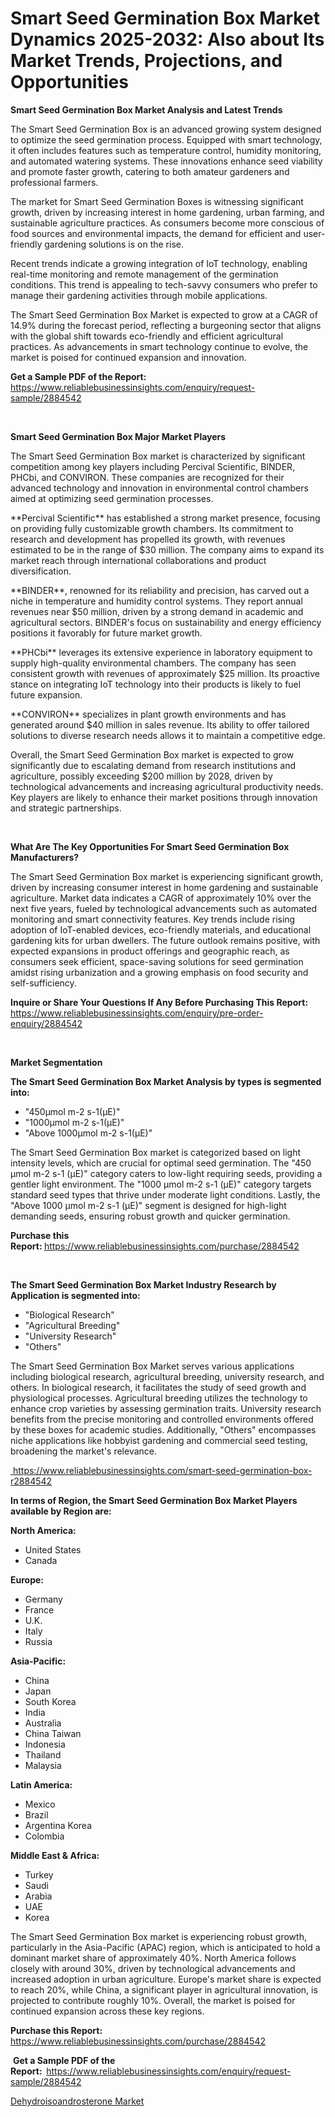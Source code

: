 <p><h1>Smart Seed Germination Box Market Dynamics 2025-2032: Also about Its Market Trends, Projections, and Opportunities</h1></p><p><strong>Smart Seed Germination Box Market Analysis and Latest Trends</strong></p>
<p><p>The Smart Seed Germination Box is an advanced growing system designed to optimize the seed germination process. Equipped with smart technology, it often includes features such as temperature control, humidity monitoring, and automated watering systems. These innovations enhance seed viability and promote faster growth, catering to both amateur gardeners and professional farmers.</p><p>The market for Smart Seed Germination Boxes is witnessing significant growth, driven by increasing interest in home gardening, urban farming, and sustainable agriculture practices. As consumers become more conscious of food sources and environmental impacts, the demand for efficient and user-friendly gardening solutions is on the rise. </p><p>Recent trends indicate a growing integration of IoT technology, enabling real-time monitoring and remote management of the germination conditions. This trend is appealing to tech-savvy consumers who prefer to manage their gardening activities through mobile applications.</p><p>The Smart Seed Germination Box Market is expected to grow at a CAGR of 14.9% during the forecast period, reflecting a burgeoning sector that aligns with the global shift towards eco-friendly and efficient agricultural practices. As advancements in smart technology continue to evolve, the market is poised for continued expansion and innovation.</p></p>
<p><strong>Get a Sample PDF of the Report:&nbsp;</strong> <a href="https://www.reliablebusinessinsights.com/enquiry/request-sample/2884542?utm_campaign=2239&utm_medium=2&utm_source=Github&utm_content=ia&utm_term=13032025&utm_id=smart-seed-germination-box">https://www.reliablebusinessinsights.com/enquiry/request-sample/2884542</a></p>
<p>&nbsp;</p>
<p><strong>Smart Seed Germination Box Major Market Players</strong></p>
<p><p>The Smart Seed Germination Box market is characterized by significant competition among key players including Percival Scientific, BINDER, PHCbi, and CONVIRON. These companies are recognized for their advanced technology and innovation in environmental control chambers aimed at optimizing seed germination processes.</p><p>**Percival Scientific** has established a strong market presence, focusing on providing fully customizable growth chambers. Its commitment to research and development has propelled its growth, with revenues estimated to be in the range of $30 million. The company aims to expand its market reach through international collaborations and product diversification.</p><p>**BINDER**, renowned for its reliability and precision, has carved out a niche in temperature and humidity control systems. They report annual revenues near $50 million, driven by a strong demand in academic and agricultural sectors. BINDER's focus on sustainability and energy efficiency positions it favorably for future market growth.</p><p>**PHCbi** leverages its extensive experience in laboratory equipment to supply high-quality environmental chambers. The company has seen consistent growth with revenues of approximately $25 million. Its proactive stance on integrating IoT technology into their products is likely to fuel future expansion.</p><p>**CONVIRON** specializes in plant growth environments and has generated around $40 million in sales revenue. Its ability to offer tailored solutions to diverse research needs allows it to maintain a competitive edge.</p><p>Overall, the Smart Seed Germination Box market is expected to grow significantly due to escalating demand from research institutions and agriculture, possibly exceeding $200 million by 2028, driven by technological advancements and increasing agricultural productivity needs. Key players are likely to enhance their market positions through innovation and strategic partnerships.</p></p>
<p>&nbsp;</p>
<p><strong>What Are The Key Opportunities For Smart Seed Germination Box Manufacturers?</strong></p>
<p><p>The Smart Seed Germination Box market is experiencing significant growth, driven by increasing consumer interest in home gardening and sustainable agriculture. Market data indicates a CAGR of approximately 10% over the next five years, fueled by technological advancements such as automated monitoring and smart connectivity features. Key trends include rising adoption of IoT-enabled devices, eco-friendly materials, and educational gardening kits for urban dwellers. The future outlook remains positive, with expected expansions in product offerings and geographic reach, as consumers seek efficient, space-saving solutions for seed germination amidst rising urbanization and a growing emphasis on food security and self-sufficiency.</p></p>
<p><strong>Inquire or Share Your Questions If Any Before Purchasing This Report:</strong> <a href="https://www.reliablebusinessinsights.com/enquiry/pre-order-enquiry/2884542?utm_campaign=2239&utm_medium=2&utm_source=Github&utm_content=ia&utm_term=13032025&utm_id=smart-seed-germination-box">https://www.reliablebusinessinsights.com/enquiry/pre-order-enquiry/2884542</a></p>
<p>&nbsp;</p>
<p><strong>Market Segmentation</strong></p>
<p><strong>The Smart Seed Germination Box Market Analysis by types is segmented into:</strong></p>
<p><ul><li>"450μmol m-2 s-1(μE)"</li><li>"1000μmol m-2 s-1(μE)"</li><li>"Above 1000μmol m-2 s-1(μE)"</li></ul></p>
<p><p>The Smart Seed Germination Box market is categorized based on light intensity levels, which are crucial for optimal seed germination. The "450 μmol m-2 s-1 (μE)" category caters to low-light requiring seeds, providing a gentler light environment. The "1000 μmol m-2 s-1 (μE)" category targets standard seed types that thrive under moderate light conditions. Lastly, the "Above 1000 μmol m-2 s-1 (μE)" segment is designed for high-light demanding seeds, ensuring robust growth and quicker germination.</p></p>
<p><strong>Purchase this Report:&nbsp;</strong><a href="https://www.reliablebusinessinsights.com/purchase/2884542?utm_campaign=2239&utm_medium=2&utm_source=Github&utm_content=ia&utm_term=13032025&utm_id=smart-seed-germination-box">https://www.reliablebusinessinsights.com/purchase/2884542</a></p>
<p>&nbsp;</p>
<p><strong>The Smart Seed Germination Box Market Industry Research by Application is segmented into:</strong></p>
<p><ul><li>"Biological Research"</li><li>"Agricultural Breeding"</li><li>"University Research"</li><li>"Others"</li></ul></p>
<p><p>The Smart Seed Germination Box Market serves various applications including biological research, agricultural breeding, university research, and others. In biological research, it facilitates the study of seed growth and physiological processes. Agricultural breeding utilizes the technology to enhance crop varieties by assessing germination traits. University research benefits from the precise monitoring and controlled environments offered by these boxes for academic studies. Additionally, "Others" encompasses niche applications like hobbyist gardening and commercial seed testing, broadening the market's relevance.</p></p>
<p><a href="https://www.reliablebusinessinsights.com/smart-seed-germination-box-r2884542?utm_campaign=2239&utm_medium=2&utm_source=Github&utm_content=ia&utm_term=13032025&utm_id=smart-seed-germination-box">&nbsp;https://www.reliablebusinessinsights.com/smart-seed-germination-box-r2884542</a></p>
<p><strong>In terms of Region, the Smart Seed Germination Box Market Players available by Region are:</strong></p>
<p>
    <p> <strong> North America: </strong>
        <ul>
            <li>United States</li>
            <li>Canada</li>
        </ul>
        </p> 
    <p> <strong> Europe: </strong>
        <ul>
            <li>Germany</li>
            <li>France</li>
            <li>U.K.</li>
            <li>Italy</li>
            <li>Russia</li>
        </ul>
        </p> 
    <p> <strong> Asia-Pacific: </strong>
        <ul>
            <li>China</li>
            <li>Japan</li>
            <li>South Korea</li>
            <li>India</li>
            <li>Australia</li>
            <li>China Taiwan</li>
            <li>Indonesia</li>
            <li>Thailand</li>
            <li>Malaysia</li>
        </ul>
        </p> 
    <p> <strong> Latin America: </strong>
        <ul>
            <li>Mexico</li>
            <li>Brazil</li>
            <li>Argentina Korea</li>
            <li>Colombia</li>
        </ul>
        </p> 
    <p> <strong> Middle East & Africa: </strong>
        <ul>
            <li>Turkey</li>
            <li>Saudi</li>
            <li>Arabia</li>
            <li>UAE</li>
            <li>Korea</li>
        </ul>
    </p>
    </p>
<p><p>The Smart Seed Germination Box market is experiencing robust growth, particularly in the Asia-Pacific (APAC) region, which is anticipated to hold a dominant market share of approximately 40%. North America follows closely with around 30%, driven by technological advancements and increased adoption in urban agriculture. Europe's market share is expected to reach 20%, while China, a significant player in agricultural innovation, is projected to contribute roughly 10%. Overall, the market is poised for continued expansion across these key regions.</p></p>
<p><strong>Purchase this Report: </strong><a href="https://www.reliablebusinessinsights.com/purchase/2884542?utm_campaign=2239&utm_medium=2&utm_source=Github&utm_content=ia&utm_term=13032025&utm_id=smart-seed-germination-box">https://www.reliablebusinessinsights.com/purchase/2884542</a></p>
<p>&nbsp;<strong>Get a Sample PDF of the Report:&nbsp;&nbsp;</strong><a href="https://www.reliablebusinessinsights.com/enquiry/request-sample/2884542?utm_campaign=2239&utm_medium=2&utm_source=Github&utm_content=ia&utm_term=13032025&utm_id=smart-seed-germination-box">https://www.reliablebusinessinsights.com/enquiry/request-sample/2884542</a></p>
<p><strong></strong></p>
<p><p><a href="https://github.com/JubayerMia832/Market-Research-Report-List-2/blob/main/dehydroisoandrosterone-market.md?utm_campaign=2239&utm_medium=2&utm_source=Github&utm_content=ia&utm_term=13032025&utm_id=smart-seed-germination-box">Dehydroisoandrosterone Market</a></p></p>